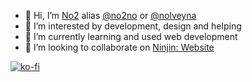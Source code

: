 - 👋 Hi, I’m <a href="http://s.no2no.eu.org/" target="_blank" title="My Website">No2</a> alias <a href="http://s.no2no.eu.org/github" target="_blank" title="My GitHub Repository">@no2no</a> or <a href="http://s.no2no.eu.org/Github" target="_blank" title="My Old GitHub Repository">@nolveyna</a>
- 👀 I’m interested by development, design and helping
- 🌱 I’m currently learning and used web development
- 💞️ I’m looking to collaborate on <a href="http://s.no2no.eu.org/github/ninjin" title="Hedaox/Ninjin">Ninjin: Website</a>

[![ko-fi](https://ko-fi.com/img/githubbutton_sm.svg)](http://s.no2no.eu.org/donate)

<!---
no2no/no2no is a ✨ special ✨ repository because its `README.md` (this file) appears on your GitHub profile.
You can click the Preview link to take a look at your changes.
--->
